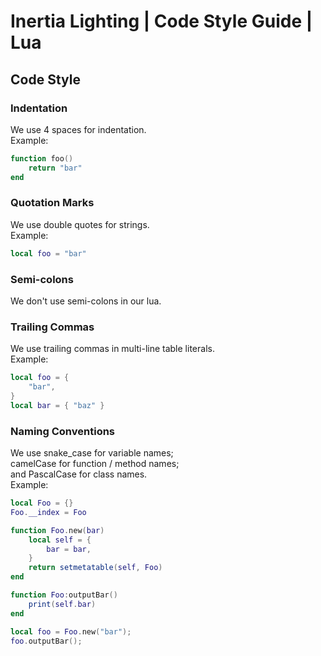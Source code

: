 # Inertia Lighting | Code Style Guide | Lua

## Code Style

### Indentation
We use 4 spaces for indentation.  
Example:
```lua
function foo()
    return "bar"
end
```

### Quotation Marks
We use double quotes for strings.  
Example:
```lua
local foo = "bar"
```

### Semi-colons
We don't use semi-colons in our lua.

### Trailing Commas
We use trailing commas in multi-line table literals.  
Example:
```lua
local foo = {
    "bar",
}
local bar = { "baz" }
```

### Naming Conventions
We use snake_case for variable names;  
camelCase for function / method names;  
and PascalCase for class names.  
Example:
```lua
local Foo = {}
Foo.__index = Foo

function Foo.new(bar)
    local self = {
        bar = bar,
    }
    return setmetatable(self, Foo)
end

function Foo:outputBar()
    print(self.bar)
end

local foo = Foo.new("bar");
foo.outputBar();
```
